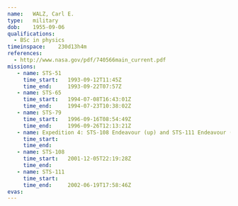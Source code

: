 ```yaml
---
name:	WALZ, Carl E.
type:	military
dob:	1955-09-06
qualifications:
  - BSc in physics
timeinspace:	230d13h4m
references:
  - http://www.nasa.gov/pdf/740566main_current.pdf
missions:
   - name: STS-51
     time_start:   1993-09-12T11:45Z
     time_end:     1993-09-22T07:57Z
   - name: STS-65
     time_start:   1994-07-08T16:43:01Z
     time_end:     1994-07-23T10:38:02Z
   - name: STS-79
     time_start:   1996-09-16T08:54:49Z
     time_end:     1996-09-26T12:13:21Z
   - name: Expedition 4: STS-108 Endeavour (up) and STS-111 Endeavour (down)
     time_start:   
     time_end:     
   - name: STS-108
     time_start:   2001-12-05T22:19:28Z
     time_end:     
   - name: STS-111
     time_start:   
     time_end:     2002-06-19T17:58:46Z
evas:
---
```


